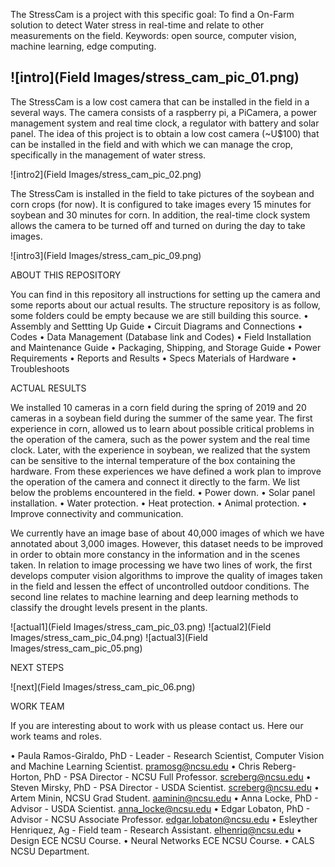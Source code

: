 The StressCam is a project with this specific goal: To find a On-Farm solution to detect Water stress in real-time and relate to other measurements on the field. Keywords: open source, computer vision, machine learning, edge computing.
<h2>
![intro](Field Images/stress_cam_pic_01.png)
</h2>
The StressCam is a low cost camera that can be installed in the field in a several ways. The camera consists of a raspberry pi, a PiCamera, a power management system and real time clock, a regulator with battery and solar panel. The idea of this project is to obtain a low cost camera (~U$100) that can be installed in the field and with which we can manage the crop, specifically in the management of water stress.

![intro2](Field Images/stress_cam_pic_02.png)

The StressCam is installed in the field to take pictures of the soybean and corn crops (for now). It is configured to take images every 15 minutes for soybean and 30 minutes for corn. In addition, the real-time clock system allows the camera to be turned off and turned on during the day to take images.

![intro3](Field Images/stress_cam_pic_09.png)

ABOUT THIS REPOSITORY

You can find in this repository all instructions for setting up the camera and some reports about our actual results. The structure repository is as follow, some folders could be empty because we are still building this source. • Assembly and Settting Up Guide • Circuit Diagrams and Connections • Codes • Data Management (Database link and Codes) • Field Installation and Maintenance Guide • Packaging, Shipping, and Storage Guide • Power Requirements • Reports and Results • Specs Materials of Hardware • Troubleshoots

ACTUAL RESULTS

We installed 10 cameras in a corn field during the spring of 2019 and 20 cameras in a soybean field during the summer of the same year. The first experience in corn, allowed us to learn about possible critical problems in the operation of the camera, such as the power system and the real time clock. Later, with the experience in soybean, we realized that the system can be sensitive to the internal temperature of the box containing the hardware. From these experiences we have defined a work plan to improve the operation of the camera and connect it directly to the farm. We list below the problems encountered in the field. • Power down. • Solar panel installation. • Water protection. • Heat protection. • Animal protection. • Improve connectivity and communication.

We currently have an image base of about 40,000 images of which we have annotated about 3,000 images. However, this dataset needs to be improved in order to obtain more constancy in the information and in the scenes taken. In relation to image processing we have two lines of work, the first develops computer vision algorithms to improve the quality of images taken in the field and lessen the effect of uncontrolled outdoor conditions. The second line relates to machine learning and deep learning methods to classify the drought levels present in the plants.

![actual1](Field Images/stress_cam_pic_03.png) ![actual2](Field Images/stress_cam_pic_04.png) ![actual3](Field Images/stress_cam_pic_05.png)

NEXT STEPS

![next](Field Images/stress_cam_pic_06.png)

WORK TEAM

If you are interesting about to work with us please contact us. Here our work teams and roles.

• Paula Ramos-Giraldo, PhD - Leader - Research Scientist, Computer Vision and Machine Learning Scientist. pramosg@ncsu.edu • Chris Reberg-Horton, PhD - PSA Director - NCSU Full Professor. screberg@ncsu.edu • Steven Mirsky, PhD - PSA Director - USDA Scientist. screberg@ncsu.edu • Artem Minin, NCSU Grad Student. aaminin@ncsu.edu • Anna Locke, PhD - Advisor - USDA Scientist. anna_locke@ncsu.edu • Edgar Lobaton, PhD - Advisor - NCSU Associate Professor. edgar.lobaton@ncsu.edu • Esleyther Henriquez, Ag - Field team - Research Assistant. elhenriq@ncsu.edu • Design ECE NCSU Course. • Neural Networks ECE NCSU Course. • CALS NCSU Department.
